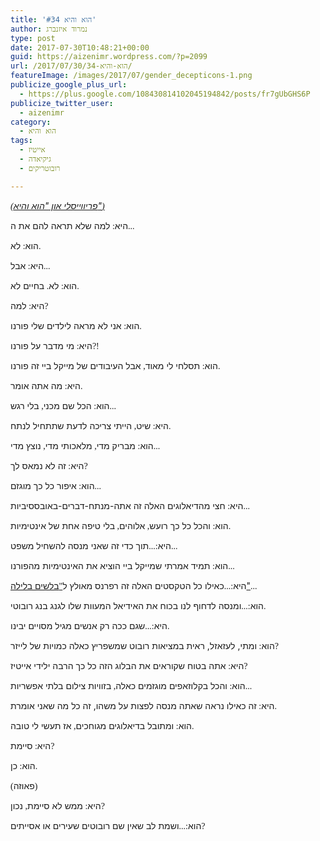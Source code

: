 ```yaml
---
title: 'הוא והיא #34'
author: נמרוד איזנברג
type: post
date: 2017-07-30T10:48:21+00:00
guid: https://aizenimr.wordpress.com/?p=2099
url: /2017/07/30/הוא-והיא-34/
featureImage: /images/2017/07/gender_decepticons-1.png
publicize_google_plus_url:
  - https://plus.google.com/108430814102045194842/posts/fr7gUbGHS6P
publicize_twitter_user:
  - aizenimr
category:
  - הוא והיא
tags:
  - אייטיז
  - גיקיאדה
  - רובוטריקים

---
```

_[<span style="font-family:Liberation Serif, serif;"><span lang="en-US">(</span></span><span lang="he-IL">פריווייסלי און "הוא והיא"</span><span style="font-family:Liberation Serif, serif;"><span lang="en-US">)</span></span>][1]_

<span lang="he-IL">היא</span><span style="font-family:Liberation Serif, serif;"><span lang="en-US">: </span></span><span lang="he-IL">למה שלא תראה להם את ה</span><span style="font-family:Liberation Serif, serif;"><span lang="en-US">...</span></span>

<span lang="he-IL">הוא</span><span style="font-family:Liberation Serif, serif;"><span lang="en-US">: </span></span><span lang="he-IL">לא</span><span style="font-family:Liberation Serif, serif;"><span lang="en-US">.</span></span>

<span lang="he-IL">היא</span><span style="font-family:Liberation Serif, serif;"><span lang="en-US">: </span></span><span lang="he-IL">אבל</span><span style="font-family:Liberation Serif, serif;"><span lang="en-US">...</span></span>

<span lang="he-IL">הוא</span><span style="font-family:Liberation Serif, serif;"><span lang="en-US">: </span></span><span lang="he-IL">לא</span><span style="font-family:Liberation Serif, serif;"><span lang="en-US">. </span></span><span lang="he-IL">בחיים לא</span><span style="font-family:Liberation Serif, serif;"><span lang="en-US">.</span></span>

<span lang="he-IL">היא</span><span style="font-family:Liberation Serif, serif;"><span lang="en-US">: </span></span><span lang="he-IL">למה</span><span style="font-family:Liberation Serif, serif;"><span lang="en-US">?</span></span>

<span lang="he-IL">הוא</span><span style="font-family:Liberation Serif, serif;"><span lang="en-US">: </span></span><span lang="he-IL">אני לא מראה לילדים שלי פורנו</span><span style="font-family:Liberation Serif, serif;"><span lang="en-US">.</span></span>

<span lang="he-IL">היא</span><span style="font-family:Liberation Serif, serif;"><span lang="en-US">: </span></span><span lang="he-IL">מי מדבר על פורנו</span><span style="font-family:Liberation Serif, serif;"><span lang="en-US">?!</span></span>

<span lang="he-IL">הוא</span><span style="font-family:Liberation Serif, serif;"><span lang="en-US">: </span></span><span lang="he-IL">תסלחי לי מאוד</span><span style="font-family:Liberation Serif, serif;"><span lang="en-US">, </span></span><span lang="he-IL">אבל העיבודים של מייקל ביי זה פורנו</span><span style="font-family:Liberation Serif, serif;"><span lang="en-US">.</span></span>

<span lang="he-IL">היא</span><span style="font-family:Liberation Serif, serif;"><span lang="en-US">: </span></span><span lang="he-IL">מה אתה אומר</span><span style="font-family:Liberation Serif, serif;"><span lang="en-US">.</span></span>

<span lang="he-IL">הוא</span><span style="font-family:Liberation Serif, serif;"><span lang="en-US">: </span></span><span lang="he-IL">הכל שם מכני</span><span style="font-family:Liberation Serif, serif;"><span lang="en-US">, </span></span><span lang="he-IL">בלי רגש</span><span style="font-family:Liberation Serif, serif;"><span lang="en-US">...</span></span>

<span lang="he-IL">היא</span><span style="font-family:Liberation Serif, serif;"><span lang="en-US">: </span></span><span lang="he-IL">שיט</span><span style="font-family:Liberation Serif, serif;"><span lang="en-US">, </span></span><span lang="he-IL">הייתי צריכה לדעת שתתחיל לנתח</span><span style="font-family:Liberation Serif, serif;"><span lang="en-US">.</span></span>

<span lang="he-IL">הוא</span><span style="font-family:Liberation Serif, serif;"><span lang="en-US">: </span></span><span lang="he-IL">מבריק מדי</span><span style="font-family:Liberation Serif, serif;"><span lang="en-US">, </span></span><span lang="he-IL">מלאכותי מדי</span><span style="font-family:Liberation Serif, serif;"><span lang="en-US">, </span></span><span lang="he-IL">נוצץ מדי</span><span style="font-family:Liberation Serif, serif;"><span lang="en-US">...</span></span>

<span lang="he-IL">היא</span><span style="font-family:Liberation Serif, serif;"><span lang="en-US">: </span></span><span lang="he-IL">זה לא נמאס לך</span><span style="font-family:Liberation Serif, serif;"><span lang="en-US">?</span></span>

<span lang="he-IL">הוא</span><span style="font-family:Liberation Serif, serif;"><span lang="en-US">: </span></span><span lang="he-IL">איפור כל כך מוגזם</span><span style="font-family:Liberation Serif, serif;"><span lang="en-US">...</span></span>

<span lang="he-IL">היא</span><span style="font-family:Liberation Serif, serif;"><span lang="en-US">: </span></span><span lang="he-IL">חצי מהדיאלוגים האלה זה אתה-מנתח-דברים-באובססיביות</span><span style="font-family:Liberation Serif, serif;"><span lang="en-US">...</span></span>

<span lang="he-IL">הוא</span><span style="font-family:Liberation Serif, serif;"><span lang="en-US">: </span></span><span lang="he-IL">והכל כל כך רועש</span><span style="font-family:Liberation Serif, serif;"><span lang="en-US">, </span></span><span lang="he-IL">אלוהים</span><span style="font-family:Liberation Serif, serif;"><span lang="en-US">, </span></span><span lang="he-IL">בלי טיפה אחת של אינטימיות</span><span style="font-family:Liberation Serif, serif;"><span lang="en-US">.</span></span>

<span lang="he-IL">היא</span><span style="font-family:Liberation Serif, serif;"><span lang="en-US">:...</span></span><span lang="he-IL">תוך כדי זה שאני מנסה להשחיל משפט</span><span style="font-family:Liberation Serif, serif;"><span lang="en-US">...</span></span>

<span lang="he-IL">הוא</span><span style="font-family:Liberation Serif, serif;"><span lang="en-US">: </span></span><span lang="he-IL">תמיד אמרתי שמייקל ביי הוציא את האינטימיות מהפורנו</span><span style="font-family:Liberation Serif, serif;"><span lang="en-US">...</span></span>

<span lang="he-IL">היא</span><span style="font-family:Liberation Serif, serif;"><span lang="en-US">:...</span></span><span lang="he-IL">כאילו כל הטקסטים האלה זה רפרנס מאולץ ל</span>[<span style="font-family:Liberation Serif, serif;"><span lang="en-US">"</span></span><span lang="he-IL">בלשים בלילה"</span>][2]<span style="font-family:Liberation Serif, serif;"><span lang="en-US">...</span></span>

<span lang="he-IL">הוא</span><span style="font-family:Liberation Serif, serif;"><span lang="en-US">:...</span></span><span lang="he-IL">ומנסה לדחוף לנו בכוח את האידיאל המעוות שלו לגנג בנג רובוטי</span><span style="font-family:Liberation Serif, serif;"><span lang="en-US">.</span></span>

<span lang="he-IL">היא</span><span style="font-family:Liberation Serif, serif;"><span lang="en-US">:...</span></span><span lang="he-IL">שגם ככה רק אנשים מגיל מסויים יבינו</span><span style="font-family:Liberation Serif, serif;"><span lang="en-US">.</span></span>

<span lang="he-IL">הוא</span><span style="font-family:&quot;"><span lang="en-US">: </span></span><span lang="he-IL">ומתי, לעזאזל, ראית במציאות רובוט שמשפריץ כאלה כמויות של לייזר</span><span style="font-family:&quot;"><span lang="en-US">?</span></span>

<span lang="he-IL">היא</span><span style="font-family:Liberation Serif, serif;"><span lang="en-US">: </span></span><span lang="he-IL">אתה בטוח שקוראים את הבלוג הזה כל כך הרבה ילידי אייטיז</span><span style="font-family:Liberation Serif, serif;"><span lang="en-US">?</span></span>

<span lang="he-IL">הוא</span><span style="font-family:Liberation Serif, serif;"><span lang="en-US">: </span></span><span lang="he-IL">והכל בקלוזאפים מוגזמים כאלה</span><span style="font-family:Liberation Serif, serif;"><span lang="en-US">, </span></span><span lang="he-IL">בזוויות צילום בלתי אפשריות</span><span style="font-family:Liberation Serif, serif;"><span lang="en-US">...</span></span>

<span lang="he-IL">היא</span><span style="font-family:Liberation Serif, serif;"><span lang="en-US">: </span></span><span lang="he-IL">זה כאילו נראה שאתה מנסה לפצות על משהו, זה כל מה שאני אומרת</span><span style="font-family:Liberation Serif, serif;"><span lang="en-US">.</span></span>

<span lang="he-IL">הוא</span><span style="font-family:Liberation Serif, serif;"><span lang="en-US">: </span></span><span lang="he-IL">ומתובל בדיאלוגים מגוחכים</span><span style="font-family:Liberation Serif, serif;"><span lang="en-US">, </span></span><span lang="he-IL">אז תעשי לי טובה</span><span style="font-family:Liberation Serif, serif;"><span lang="en-US">.</span></span>

<span lang="he-IL">היא</span><span style="font-family:Liberation Serif, serif;"><span lang="en-US">: </span></span><span lang="he-IL">סיימת</span><span style="font-family:Liberation Serif, serif;"><span lang="en-US">?</span></span>

<span lang="he-IL">הוא</span><span style="font-family:Liberation Serif, serif;"><span lang="en-US">: </span></span><span lang="he-IL">כן</span><span style="font-family:Liberation Serif, serif;"><span lang="en-US">.</span></span>

<span style="font-family:Liberation Serif, serif;"><span lang="en-US">(</span></span><span lang="he-IL">פאוזה</span><span style="font-family:Liberation Serif, serif;"><span lang="en-US">)</span></span>

<span lang="he-IL">היא</span><span style="font-family:Liberation Serif, serif;"><span lang="en-US">: </span></span><span lang="he-IL">ממש לא סיימת</span><span style="font-family:Liberation Serif, serif;"><span lang="en-US">, </span></span><span lang="he-IL">נכון</span><span style="font-family:Liberation Serif, serif;"><span lang="en-US">?</span></span>

<span lang="he-IL">הוא</span><span style="font-family:Liberation Serif, serif;"><span lang="en-US">:...</span></span><span lang="he-IL">ושמת לב שאין שם רובוטים שעירים או אסייתים</span><span style="font-family:Liberation Serif, serif;"><span lang="en-US">?</span></span>

 [1]: /2017/07/28/%d7%94%d7%95%d7%90-%d7%95%d7%94%d7%99%d7%90-33/
 [2]: https://en.wikipedia.org/wiki/Moonlighting_(TV_series)